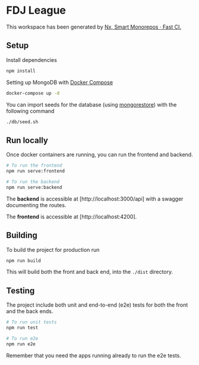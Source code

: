 # FDJ League

This workspace has been generated by [Nx, Smart Monorepos · Fast CI.](https://nx.dev)

## Setup

Install dependencies

```sh
npm install
```

Setting up MongoDB with [Docker Compose](https://docs.docker.com/compose/)

```sh
docker-compose up -d
```

You can import seeds for the database (using [mongorestore](https://www.mongodb.com/docs/database-tools/mongorestore/)) with the following command

```sh
./db/seed.sh
```

## Run locally

Once docker containers are running, you can run the frontend and backend.

```sh
# To run the frontend
npm run serve:frontend

# To run the backend
npm run serve:backend
```

The **backend** is accessible at [http://localhost:3000/api] with a swagger documenting the routes.

The **frontend** is accessible at [http://localhost:4200].

## Building

To build the project for production run

```sh
npm run build
```

This will build both the front and back end, into the `./dist` directory.

## Testing

The project include both unit and end-to-end (e2e) tests for both the front and the back ends.

```sh
# To run unit tests
npm run test

# To run e2e
npm run e2e
```

Remember that you need the apps running already to run the e2e tests.
